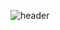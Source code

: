 
![header](https://capsule-render.vercel.app/api?type=rect&color=auto&height=300&section=header&text=capsule%20render&fontSize=90)
